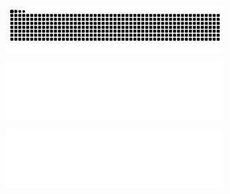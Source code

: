 <p align="center">
  <img src="https://github.com/v21sobral/v21sobral/blob/output/github-contribution-grid-snake-dark.svg" alt="snake gif" />
</p>

![Descrição do GIF](./img/21.gif)

![Coding](https://github.com/v21sobral/v21sobral/blob/99857ef52a277cb98f000fad80c37ecaf4901050/img/21.gif)



